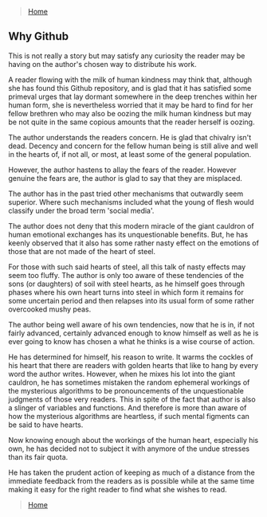 >[Home](../README.md)

## Why Github

This is not really a story but may satisfy any curiosity the reader may be having on the author's chosen way to distribute his work.

A reader flowing with the milk of human kindness may think that, although she has found this Github repository, and is glad that it has satisfied some primeval urges that lay dormant somewhere in the deep trenches within her human form, she is nevertheless worried that it may be hard to find for her fellow brethren who may also be oozing the milk human kindness but may be not quite in the same copious amounts that the reader herself is oozing.

The author understands the readers concern.
He is glad that chivalry isn't dead.
Decency and concern for the fellow human being is still alive and well in the hearts of, if not all, or most, at least some of the general population.

However, the author hastens to allay the fears of the reader.
However genuine the fears are, the author is glad to say that they are misplaced.

The author has in the past tried other mechanisms that outwardly seem superior. 
Where such mechanisms included what the young of flesh would classify under the broad term 'social media'.

The author does not deny that this modern miracle of the giant cauldron of human emotional exchanges has its unquestionable benefits.
But, he has keenly observed that it also has some rather nasty effect on the emotions of those that are not made of the heart of steel.

For those with such said hearts of steel, all this talk of nasty effects may seem too fluffy.
The author is only too aware of these tendencies of the sons (or daughters) of soil with steel hearts, as he himself goes through phases where his own heart turns into steel in which form it remains for some uncertain period and then relapses into its usual form of some rather overcooked mushy peas.

The author being well aware of his own tendencies, now that he is in, if not fairly advanced, certainly advanced enough to know himself as well as he is ever going to know has chosen a what he thinks is a wise course of action.

He has determined for himself, his reason to write.
It warms the cockles of his heart that there are readers with golden hearts that like to hang by every word the author writes.
However, when he mixes his lot into the giant cauldron, he has sometimes mistaken the random ephemeral workings of the mysterious algorithms to be pronouncements of the unquestionable judgments of those very readers.
This in spite of the fact that author is also a slinger of variables and functions.
And therefore is more than aware of how the mysterious algorithms are heartless, if such mental figments can be said to have hearts.

Now knowing enough about the workings of the human heart, especially his own, he has decided not to subject it with anymore of the undue stresses than its fair quota.

He has taken the prudent action of keeping as much of a distance from the immediate feedback from the readers as is possible while at the same time making it easy for the right reader to find what she wishes to read.

>[Home](../README.md)
